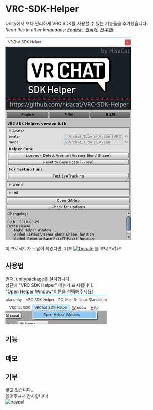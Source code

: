VRC-SDK-Helper
============
Unity에서 보다 편리하게 VRC SDK를 사용할 수 있는 기능들을 추가했습니다.<br>
*Read this in other languages: [English](README.md), [한국어](README.ko.md), [日本語](README.ja.md).*

![](Media/WindowPreview.png)

이 프로젝트가 도움이 되었다면, 기부 [![Donate](https://img.shields.io/badge/Donate-PayPal-green.svg)](https://www.paypal.com/cgi-bin/webscr?cmd=_s-xclick&hosted_button_id=VY9PA73VKC4ZS) 를 부탁드려요!

## 사용법
먼저, unitypackage를 설치합니다.<br>
상단에 "VRC SDK Helper" 메뉴가 표시됩니다.<br>
"Open Helper Window"버튼을 선택해주세요!<br>
![](Media/MenuItem.png)

## 기능

## 메모

## 기부
굶고 있습니다…<br>
읽어주셔서 감사합니다!<br>
[![paypal](https://www.paypalobjects.com/en_US/i/btn/btn_donateCC_LG.gif)](https://www.paypal.com/cgi-bin/webscr?cmd=_s-xclick&hosted_button_id=VY9PA73VKC4ZS)